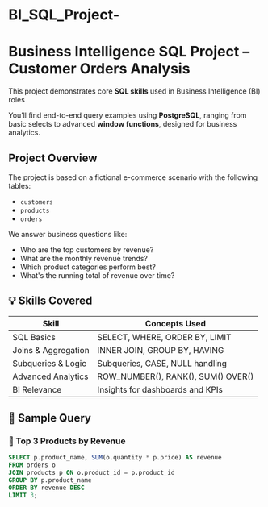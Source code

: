 # BI_SQL_Project-
# Business Intelligence SQL Project – Customer Orders Analysis
This project demonstrates core **SQL skills** used in Business Intelligence (BI) roles

You’ll find end-to-end query examples using **PostgreSQL**, ranging from basic selects to advanced **window functions**, designed for business analytics.

##  Project Overview

The project is based on a fictional e-commerce scenario with the following tables:
- `customers`
- `products`
- `orders`

We answer business questions like:
- Who are the top customers by revenue?
- What are the monthly revenue trends?
- Which product categories perform best?
- What's the running total of revenue over time?

## 💡 Skills Covered

| Skill                | Concepts Used                               |
|---------------------|---------------------------------------------|
| SQL Basics           | SELECT, WHERE, ORDER BY, LIMIT              |
| Joins & Aggregation  | INNER JOIN, GROUP BY, HAVING                |
| Subqueries & Logic   | Subqueries, CASE, NULL handling             |
| Advanced Analytics   | ROW_NUMBER(), RANK(), SUM() OVER()         |
| BI Relevance         | Insights for dashboards and KPIs           |

## 🧪 Sample Query

### 🔹 Top 3 Products by Revenue
```sql
SELECT p.product_name, SUM(o.quantity * p.price) AS revenue
FROM orders o
JOIN products p ON o.product_id = p.product_id
GROUP BY p.product_name
ORDER BY revenue DESC
LIMIT 3;
